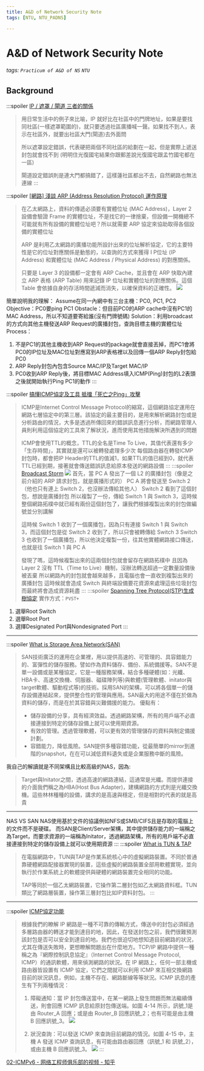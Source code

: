 ```yaml
---
title: A&D of Network Security Note
tags: [NTU, NTU_PADNS]

---
```


# A&D of Network Security Note
###### tags: `Practicum of A&D of NS` `NTU`

## Background
:::spoiler [IP / 遮罩 / 閘道 三者的關係](http://www.ess.nthu.edu.tw/p/16-1351-74716.php?Lang=zh-tw)
> 用日常生活中的例子來比喻，IP 就好比在社區中的門牌地址，如果是要找同社區(一樣遮罩範圍的)，就只要透過社區廣播喊一聲。如果找不到人，表示在社區外，就要出社區大門(閘道)去外面問
>
> 所以遮罩設定錯誤，代表硬把兩個不同社區的給劃在一起，但是實際上遞送封包就會找不到 (明明住光復國宅結果你跟郵差說光復國宅跟孟竹國宅都在一區)
>
> 閘道設定錯誤則是連大門都搞錯了，這樣蓮社區都出不去，自然網路也無法連線
:::

:::spoiler [[網路] 淺談 ARP (Address Resolution Protocol) 運作原理](https://blog.downager.com/2013/07/03/%E7%B6%B2%E8%B7%AF-%E6%B7%BA%E8%AB%87-ARP-Address-Resolution-Protocol-%E9%81%8B%E4%BD%9C%E5%8E%9F%E7%90%86/)
> 在乙太網路上，資料的傳遞必須要有實體位址 (MAC Address)，Layer 2 設備會驗證 Frame 的實體位址，不是找它的一律捨棄，但設備一開機總不可能就有所有設備的實體位址吧？所以就需要 ARP 協定來協助取得各個設備的實體位址
> 
> ARP 是利用乙太網路的廣播功能所設計出來的位址解析協定，它的主要特性是它的位址對應關係是動態的，以查詢的方式來獲得 I P位址 (IP Address) 和實體位址 (MAC Address / Physical Address) 的對應關係。
> 
> 只要是 Layer 3 的設備都一定會有 ARP Cache，並且會在 ARP 快取內建立 ARP 表格 (ARP Table) 用來記錄 IP 位址和實體位址的對應關係。這個 Table 會依據自身的存活時間遞減而消失，以確保資料的正確性。
> ![](https://i.imgur.com/Vg2RZHd.png)

簡單說明我的理解：
Assume在同一內網中有三台主機：PC0, PC1, PC2
Objective：PC0要ping PC1
Obstacle：但目前PC0的ARP cache中沒有PC1的MAC Address，所以不知道要寄給誰(沒有門牌號碼)
Solution：利用broadcast的方式向其他主機發送ARP Request的廣播封包，查詢目標主機的實體位址
Process：
1. 不是PC1的其他主機收到ARP Request的package就會直接丟掉，而PC1會將PC0的IP位址及MAC位址對應寫到ARP表格裡以及回傳一個ARP Reply封包給PC0
2. ARP Reply封包內包含Source MAC/IP及Target MAC/IP
3. PC0收到ARP Reply後，將目標MAC Address填入ICMP(Ping)封包的L2表頭之後就開始執行Ping PC1的動作
:::

:::spoiler [搞懂ICMP協定及工具 抵擋「死亡之Ping」攻擊](https://www.netadmin.com.tw/netadmin/zh-tw/technology/111381F2995A4AB48672E965F63133AE?page=1)
> ICMP是Internet Control Message Protocol的縮寫，這個網路協定運用在網路七層協定中的第三層。該協定的最主要目的，是用來解析網路封包或是分析路由的情況，大多是透過所傳回來的錯誤訊息進行分析，而網路管理人員則利用這個協定的工具來了解狀況，進而使用其他措施解決所遇到的問題
> 
> ICMP會使用TTL的概念，TTL的全名是Time To Live，其值代表還有多少「生存時間」，其實就是還可以被轉發處理多少次
> 每個路由器在轉發ICMP封包時，都會把IP Header的TTL的值減1，如果TTL的值已經到0，就代表TTL已經到期，接著就會傳送錯誤訊息給原本發送的網路設備
:::
:::spoiler [Broadcast Storm](https://ithelp.ithome.com.tw/articles/10247179)
![](https://ithelp.ithome.com.tw/upload/images/20200930/20129897wSHPL35T6g.png)
> 首先，當 PC A 發出了一個 L2 的廣播封包（像是之前介紹的 ARP 請求封包，就是廣播形式的）
PC A 將會發送至 Switch 2（他也只有連上 Switch 2，也沒辦法傳給其他人）
Switch 2 看到了這個封包，想說是廣播封包
所以複製了一份，傳給 Switch 1 與 Switch 3，這時候整個網路拓樸中就已經有兩份這個封包了，讓我們根據複製出來的封包做編號並分別講解
>
> 這時候 Switch 1 收到了一個廣播包，因為只有連接 Switch 1 與 Switch 3，而這個封包是從 Switch 2 收到了，所以只會被轉傳給 Switch 3
> Switch 3 也收到了一個廣播包，所以他決定複製一份，往其他實體網路接口傳送，也就是往 Switch 1 與 PC A
>
> 發現了嗎，這時候複製出來的這兩個封包就會留存在網路拓樸中
且因為 Layer 2 沒有 TTL（Time to Live）機制，沒辦法轉送超過一定數量設備後被丟棄
所以網路內的封包就會越來越多，且電腦也會一直收到複製出來的廣播封包
這時候就會造成 Switch 與終端設備要花資源來處理這些垃圾封包
而最終將會造成資源耗盡
:::
:::spoiler [Spanning Tree Protocol(STP)生成樹協定](https://www.jannet.hk/spanning-tree-protocol-stp-zh-hant/)
實作方式：`PVST+`
1. 選舉Root Switch
2. 選舉Root Port
3. 選擇Designated Port與Nondesignated Port
:::
---
:::spoiler [What is Storage Area Network(SAN)](https://ithelp.ithome.com.tw/articles/10008373)
> SAN技術廣泛的運用在企業裡，用以提供高速的、可管理的、具容錯能力的、富彈性的儲存服務。譬如作為資料儲存、備份、系統備援等。SAN不是單一設備或是某種協定，它是一種服務架構，結合多種硬體(如：光纖、HBA卡、高速交換機、伺服器、磁碟陣列等)與軟體(管理軟體、initator與target軟體、驅動程式等)的技術。採用SAN的架構，可以將各個單一的儲存設備連結起來，提供整合性的管理與應用。SAN最大的用途不僅在於做為資料的儲存，而是在於其容錯與災難備援的能力。
> 優點有：
>
> * 儲存設備的分享，具有經濟效益。透過網路架構，所有的用戶端不必直接連接到特定的儲存設備上就可以使用期資源。
> * 有效的管理。透過管理軟體，可以更有效的管理儲存的資料與制定備援計劃。
> * 容錯能力，降低風險。SAN提供多種容錯功能，從最簡單的mirror到進階的snapshot，在在可以減低資料遺失或是企業服務中斷的風險。

我自己的解讀就是不同架構且比較高級的NAS，因為:
> Target與Initator之間，透過高速的網路連結，這通常是光纖。而提供連接的介面我們稱之為HBA(Host Bus Adapter)，建構網路的方式則是光纖交換機。這些林林種種的設備，講求的是高速與穩定，但是相對的代表的就是高貴

---

NAS VS SAN
NAS使用基於文件的協議例如NFS或SMB/CIFS且是存取的電腦上的文件而不是硬碟。
而SAN是Client/Server架構，其中提供儲存能力的一端稱之為Target，而要求資源的一端稱為Initator，透過網路架構，所有的用戶端不必直接連接到特定的儲存設備上就可以使用期資源
:::
:::spoiler [What is TUN & TAP](https://zh.wikipedia.org/wiki/TUN%E4%B8%8ETAP)
> 在電腦網路中，TUN與TAP是作業系統核心中的虛擬網路裝置。不同於普通靠硬體網路配接器實現的裝置，這些虛擬的網路裝置全部用軟體實現，並向執行於作業系統上的軟體提供與硬體的網路裝置完全相同的功能。
> 
> TAP等同於一個乙太網路裝置，它操作第二層封包如乙太網路資料框。TUN類比了網路層裝置，操作第三層封包比如IP資料封包。 
:::

---
:::spoiler [ICMP協定功能](http://www.tsnien.idv.tw/Manager_WebBook/chap4/4-5%20ICMP%20%E5%8D%94%E5%AE%9A%E8%88%87%E5%88%86%E6%9E%90.html)
> 根據我們的瞭解 IP 網路是一種不可靠的傳輸方式，傳送中的封包必須經過多層路由器的轉送才能到達目的地，因此，在發送封包之前，我們很難預測該封包是否可以安全到達目的地。我們也很迫切地想知道目前網路的狀況，尤其在傳送失敗時，更想瞭解問題出在什麼地方。TCP/IP 網路中提供一種稱之為『網際控制訊息協定』（Internet Control Message Protocol, ICMP）的通訊軟體，用來偵測網路的狀況。在 IP 網路上，任何一部主機或路由器皆設置有 ICMP 協定，它們之間就可以利用 ICMP 來互相交換網路目前的狀況訊息，例如，主機不存在、網路斷線等等狀況。ICMP 訊息的產生有下列兩種情況：
>
> 1. 障礙通知：當 IP 封包傳送當中，在某一網路上發生問題而無法繼續傳送，則會回應 ICMP 訊息給原封包傳送端。如圖 4-14 所示，訊號_1是由 Router_A 回應；或是由 Router_B 回應訊號_2；也有可能是由主機 B 回應訊號_3。
> ![](https://i.imgur.com/Vh4RSWm.png)
> 
> 2. 狀況查詢：可以發送 ICMP 來查詢目前網路的情況。如圖 4-15 中，主機 A 發送 ICMP 查詢訊息，有可能由路由器回應（訊號_1 和 訊號_2），或由主機 B 回應訊號_3。
> ![](https://i.imgur.com/eNISOYF.png)
:::

[02-ICMPv6 - 网络工程师俱乐部的视频 - 知乎](https://www.zhihu.com/zvideo/1298003353810137088)